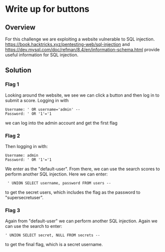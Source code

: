 # Write up for buttons

## Overview

For this challenge we are exploiting a website vulnerable to SQL injection. https://book.hacktricks.xyz/pentesting-web/sql-injection and 
https://dev.mysql.com/doc/refman/8.4/en/information-schema.html provide useful information for SQL injection.

## Solution

### Flag 1

Looking around the website, we see we can click a button and then log in to submit a score. Logging in with 
```
Username: ' OR username='admin' --
Password: ' OR '1'='1
```
we can log into the admin account and get the first flag

### Flag 2

Then logging in with:
```
Username: admin
Password: ' OR '1'='1
```
We enter as the "default-user". From there, we can use the search scores to perform another SQL injection.
Here we can enter:
```
 ' UNION SELECT username, password FROM users -- 
```
to get the secret users, which includes the flag as the password to "supersecretuser".

### Flag 3

Again from "default-user" we can perform another SQL injection.
Again we can use the search to enter:
```
' UNION SELECT secret, NULL FROM secrets -- 
```
to get the final flag, which is a secret username.
